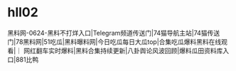 # hll02
 黑料网-0624-黑料不打烊入口|Telegram频道传送门|74猫导航主站|74猫传送门|78黑料网|51吃瓜|黑料曝料网|今日吃瓜每日大瓜top|合集吃瓜爆料黑料在线观看|｜ 网红翻车实时爆料|黑料合集持续更新|八卦舆论风波回顾|爆料瓜田资料库入口|881比鸭
